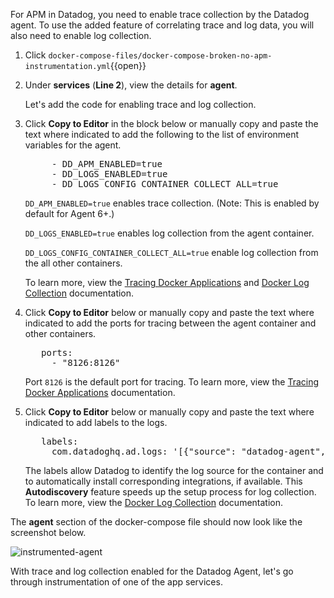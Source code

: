 For APM in Datadog, you need to enable trace collection by the Datadog agent. To use the added feature of correlating trace and log data, you will also need to enable log collection.

1. Click `docker-compose-files/docker-compose-broken-no-apm-instrumentation.yml`{{open}}
2. Under **services** (**Line 2**), view the details for **agent**. <p> Let's add the code for enabling trace and log collection.

3. Click **Copy to Editor** in the block below or manually copy and paste the text where indicated to add the following to the list of environment variables for the agent.

   <pre class="file" data-filename="docker-compose-files/docker-compose-broken-no-apm-instrumentation.yml" data-target="insert" data-marker="# add agent env variables">
        - DD_APM_ENABLED=true
        - DD_LOGS_ENABLED=true
        - DD_LOGS_CONFIG_CONTAINER_COLLECT_ALL=true</pre>

   `DD_APM_ENABLED=true` enables trace collection. (Note: This is enabled by default for Agent 6+.)

   `DD_LOGS_ENABLED=true` enables log collection from the agent container. <p> `DD_LOGS_CONFIG_CONTAINER_COLLECT_ALL=true` enable log collection from the all other containers.

   To learn more, view the <a href="https://docs.datadoghq.com/agent/docker/?tab=standard#optional-collection-agents" target="_blank">Tracing Docker Applications</a> and <a href="https://docs.datadoghq.com/agent/docker/log/?tab=dockercompose#one-step-install-to-collect-all-the-container-logs" target="_blank">Docker Log Collection</a> documentation.

4. Click **Copy to Editor** below or manually copy and paste the text where indicated to add the ports for tracing between the agent container and other containers.

   <pre class="file" data-filename="docker-compose-broken-no-apm-instrumentation.yml" data-target="insert" data-marker="# add agent trace port">
      ports:
        - "8126:8126"</pre>

   Port `8126` is the default port for tracing. To learn more, view the <a href="https://docs.datadoghq.com/agent/docker/apm/?tab=java#tracing-from-the-host" target="_blank">Tracing Docker Applications</a> documentation.

5. Click **Copy to Editor** below or manually copy and paste the text where indicated to add labels to the logs.

   <pre class="file" data-filename="docker-compose-broken-no-apm-instrumentation.yml" data-target="insert" data-marker="# add agent log labels">
      labels:
        com.datadoghq.ad.logs: '[{"source": "datadog-agent", "service": "agent"}]'</pre>

   The labels allow Datadog to identify the log source for the container and to automatically install corresponding integrations, if available. This **Autodiscovery** feature speeds up the setup process for log collection. To learn more, view the <a href="https://docs.datadoghq.com/agent/docker/log/?tab=dockercompose#activate-log-integrations" target="_blank">Docker Log Collection</a> documentation.

The **agent** section of the docker-compose file should now look like the screenshot below. <p> ![instrumented-agent](instrumentapp2/assets/instrumented-agent.png)

With trace and log collection enabled for the Datadog Agent, let's go through instrumentation of one of the app services.
